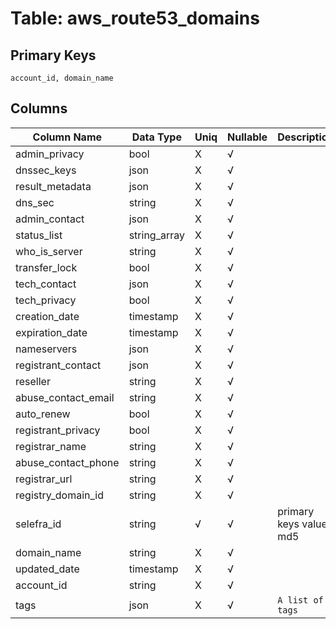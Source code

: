 # Table: aws_route53_domains

## Primary Keys 

```
account_id, domain_name
```


## Columns 

|  Column Name   |  Data Type  | Uniq | Nullable | Description | 
|  ----  | ----  | ----  | ----  | ---- | 
| admin_privacy | bool | X | √ |  | 
| dnssec_keys | json | X | √ |  | 
| result_metadata | json | X | √ |  | 
| dns_sec | string | X | √ |  | 
| admin_contact | json | X | √ |  | 
| status_list | string_array | X | √ |  | 
| who_is_server | string | X | √ |  | 
| transfer_lock | bool | X | √ |  | 
| tech_contact | json | X | √ |  | 
| tech_privacy | bool | X | √ |  | 
| creation_date | timestamp | X | √ |  | 
| expiration_date | timestamp | X | √ |  | 
| nameservers | json | X | √ |  | 
| registrant_contact | json | X | √ |  | 
| reseller | string | X | √ |  | 
| abuse_contact_email | string | X | √ |  | 
| auto_renew | bool | X | √ |  | 
| registrant_privacy | bool | X | √ |  | 
| registrar_name | string | X | √ |  | 
| abuse_contact_phone | string | X | √ |  | 
| registrar_url | string | X | √ |  | 
| registry_domain_id | string | X | √ |  | 
| selefra_id | string | √ | √ | primary keys value md5 | 
| domain_name | string | X | √ |  | 
| updated_date | timestamp | X | √ |  | 
| account_id | string | X | √ |  | 
| tags | json | X | √ | `A list of tags` | 


